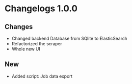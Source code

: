 # Changelogs 1.0.0


## Changes
- Changed backend Database from SQlite to ElasticSearch
- Refactorized the scraper 
- Whole new UI


## New
- Added script: Job data export